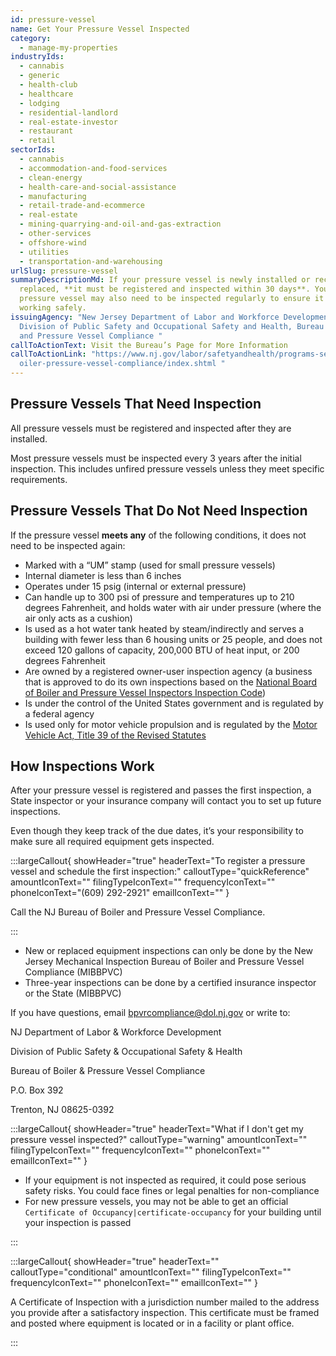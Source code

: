 ```yaml
---
id: pressure-vessel
name: Get Your Pressure Vessel Inspected
category:
  - manage-my-properties
industryIds:
  - cannabis
  - generic
  - health-club
  - healthcare
  - lodging
  - residential-landlord
  - real-estate-investor
  - restaurant
  - retail
sectorIds:
  - cannabis
  - accommodation-and-food-services
  - clean-energy
  - health-care-and-social-assistance
  - manufacturing
  - retail-trade-and-ecommerce
  - real-estate
  - mining-quarrying-and-oil-and-gas-extraction
  - other-services
  - offshore-wind
  - utilities
  - transportation-and-warehousing
urlSlug: pressure-vessel
summaryDescriptionMd: If your pressure vessel is newly installed or recently
  replaced, **it must be registered and inspected within 30 days**. Your
  pressure vessel may also need to be inspected regularly to ensure it is
  working safely.
issuingAgency: "New Jersey Department of Labor and Workforce Development,
  Division of Public Safety and Occupational Safety and Health, Bureau of Boiler
  and Pressure Vessel Compliance "
callToActionText: Visit the Bureau’s Page for More Information
callToActionLink: "https://www.nj.gov/labor/safetyandhealth/programs-services/b\
  oiler-pressure-vessel-compliance/index.shtml "
---
```


## Pressure Vessels That Need Inspection

All pressure vessels must be registered and inspected after they are installed.

Most pressure vessels must be inspected every 3 years after the initial inspection. This includes unfired pressure vessels unless they meet specific requirements.

## Pressure Vessels That Do Not Need Inspection

If the pressure vessel **meets any** of the following conditions, it does not need to be inspected again:

- Marked with a “UM” stamp (used for small pressure vessels)
- Internal diameter is less than 6 inches
- Operates under 15 psig (internal or external pressure)
- Can handle up to 300 psi of pressure and temperatures up to 210 degrees Fahrenheit, and holds water with air under pressure (where the air only acts as a cushion)
- Is used as a hot water tank heated by steam/indirectly and serves a building with fewer less than 6 housing units or 25 people, and does not exceed 120 gallons of capacity, 200,000 BTU of heat input, or 200 degrees Fahrenheit
- Are owned by a registered owner-user inspection agency (a business that is approved to do its own inspections based on the [National Board of Boiler and Pressure Vessel Inspectors Inspection Code](https://www.nationalboard.org/index.aspx?pageID=4#))
- Is under the control of the United States government and is regulated by a federal agency
- Is used only for motor vehicle propulsion and is regulated by the [Motor Vehicle Act, Title 39 of the Revised Statutes](https://www.nj.gov/mvc/about/regs.htm)

## How Inspections Work

After your pressure vessel is registered and passes the first inspection, a State inspector or your insurance company will contact you to set up future inspections.

Even though they keep track of the due dates, it’s your responsibility to make sure all required equipment gets inspected.

:::largeCallout{ showHeader="true" headerText="To register a pressure vessel and schedule the first inspection:" calloutType="quickReference" amountIconText="" filingTypeIconText="" frequencyIconText="" phoneIconText="(609) 292-2921" emailIconText="" }

Call the NJ Bureau of Boiler and Pressure Vessel Compliance.

:::

- New or replaced equipment inspections can only be done by the New Jersey Mechanical Inspection Bureau of Boiler and Pressure Vessel Compliance (MIBBPVC)
- Three-year inspections can be done by a certified insurance inspector or the State (MIBBPVC)

If you have questions, email bpvrcompliance@dol.nj.gov or write to:

NJ Department of Labor & Workforce Development

Division of Public Safety & Occupational Safety & Health

Bureau of Boiler & Pressure Vessel Compliance

P.O. Box 392

Trenton, NJ 08625-0392

:::largeCallout{ showHeader="true" headerText="What if I don't get my pressure vessel inspected?" calloutType="warning" amountIconText="" filingTypeIconText="" frequencyIconText="" phoneIconText="" emailIconText="" }

- If your equipment is not inspected as required, it could pose serious safety risks. You could face fines or legal penalties for non-compliance
- For new pressure vessels, you may not be able to get an official `Certificate of Occupancy|certificate-occupancy` for your building until your inspection is passed

:::

:::largeCallout{ showHeader="true" headerText="" calloutType="conditional" amountIconText="" filingTypeIconText="" frequencyIconText="" phoneIconText="" emailIconText="" }

A Certificate of Inspection with a jurisdiction number mailed to the address you provide after a satisfactory inspection. This certificate must be framed and posted where equipment is located or in a facility or plant office.

:::
